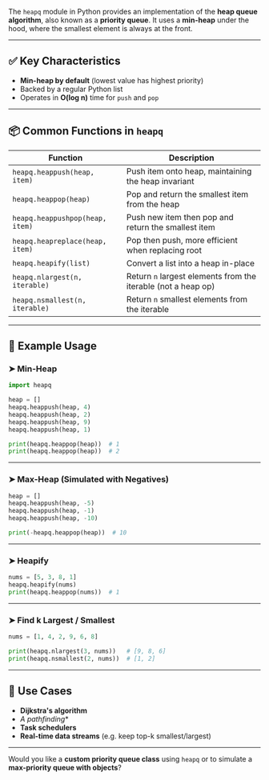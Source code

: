 The `heapq` module in Python provides an implementation of the **heap queue algorithm**, also known as a **priority queue**. It uses a **min-heap** under the hood, where the smallest element is always at the front.

---

## ✅ Key Characteristics

* **Min-heap by default** (lowest value has highest priority)
* Backed by a regular Python list
* Operates in **O(log n)** time for `push` and `pop`

---

## 📦 Common Functions in `heapq`

| Function                        | Description                                                   |
| ------------------------------- | ------------------------------------------------------------- |
| `heapq.heappush(heap, item)`    | Push item onto heap, maintaining the heap invariant           |
| `heapq.heappop(heap)`           | Pop and return the smallest item from the heap                |
| `heapq.heappushpop(heap, item)` | Push new item then pop and return the smallest item           |
| `heapq.heapreplace(heap, item)` | Pop then push, more efficient when replacing root             |
| `heapq.heapify(list)`           | Convert a list into a heap in-place                           |
| `heapq.nlargest(n, iterable)`   | Return `n` largest elements from the iterable (not a heap op) |
| `heapq.nsmallest(n, iterable)`  | Return `n` smallest elements from the iterable                |

---

## 🔧 Example Usage

### ➤ Min-Heap

```python
import heapq

heap = []
heapq.heappush(heap, 4)
heapq.heappush(heap, 2)
heapq.heappush(heap, 9)
heapq.heappush(heap, 1)

print(heapq.heappop(heap))  # 1
print(heapq.heappop(heap))  # 2
```

---

### ➤ Max-Heap (Simulated with Negatives)

```python
heap = []
heapq.heappush(heap, -5)
heapq.heappush(heap, -1)
heapq.heappush(heap, -10)

print(-heapq.heappop(heap))  # 10
```

---

### ➤ Heapify

```python
nums = [5, 3, 8, 1]
heapq.heapify(nums)
print(heapq.heappop(nums))  # 1
```

---

### ➤ Find k Largest / Smallest

```python
nums = [1, 4, 2, 9, 6, 8]

print(heapq.nlargest(3, nums))   # [9, 8, 6]
print(heapq.nsmallest(2, nums))  # [1, 2]
```

---

## 🧠 Use Cases

* **Dijkstra's algorithm**
* **A* pathfinding*\*
* **Task schedulers**
* **Real-time data streams** (e.g. keep top-k smallest/largest)

---

Would you like a **custom priority queue class** using `heapq` or to simulate a **max-priority queue with objects**?
